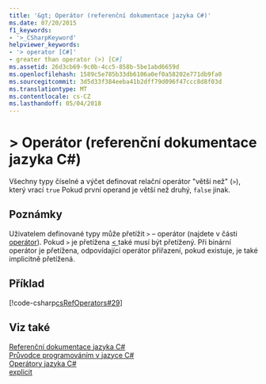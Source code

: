 ```yaml
---
title: '&gt; Operátor (referenční dokumentace jazyka C#)'
ms.date: 07/20/2015
f1_keywords:
- '>_CSharpKeyword'
helpviewer_keywords:
- '> operator [C#]'
- greater than operator (>) [C#]
ms.assetid: 26d3cb69-9c0b-4cc5-858b-5be1abd6659d
ms.openlocfilehash: 1589c5e785b33db6106a0ef0a58202e771db9fa0
ms.sourcegitcommit: 3d5d33f384eeba41b2dff79d096f47ccc8d8f03d
ms.translationtype: MT
ms.contentlocale: cs-CZ
ms.lasthandoff: 05/04/2018
---
```

# <a name="gt-operator-c-reference"></a>&gt; Operátor (referenční dokumentace jazyka C#)
Všechny typy číselné a výčet definovat relační operátor "větší než" (`>`), který vrací `true` Pokud první operand je větší než druhý, `false` jinak.  
  
## <a name="remarks"></a>Poznámky  
 Uživatelem definované typy může přetížit `>` – operátor (najdete v části [operátor](../../../csharp/language-reference/keywords/operator.md)). Pokud `>` je přetížena [ < ](../../../csharp/language-reference/operators/less-than-operator.md) také musí být přetížený. Při binární operátor je přetížena, odpovídající operátor přiřazení, pokud existuje, je také implicitně přetížená.  
  
## <a name="example"></a>Příklad  
 [!code-csharp[csRefOperators#29](../../../csharp/language-reference/operators/codesnippet/CSharp/greater-than-operator_1.cs)]  
  
## <a name="see-also"></a>Viz také  
 [Referenční dokumentace jazyka C#](../../../csharp/language-reference/index.md)  
 [Průvodce programováním v jazyce C#](../../../csharp/programming-guide/index.md)  
 [Operátory jazyka C#](../../../csharp/language-reference/operators/index.md)  
 [explicit](../../../csharp/language-reference/keywords/explicit.md)
